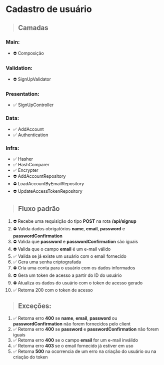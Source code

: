 # **Cadastro de usuário**

> ## Camadas
### Main:
- ⛔ Composição

### Validation:
- ⛔ SignUpValidator

### Presentation:
- ✅ SignUpController

### Data:
- ✅ AddAccount
- ✅ Authentication

### Infra:
- ✅ Hasher
- ✅ HashComparer
- ✅ Encrypter
- ⛔ AddAccountRepository
- ⛔ LoadAccountByEmailRepository
- ⛔ UpdateAccessTokenRepository

> ## Fluxo padrão
1. ⛔ Recebe uma requisição do tipo **POST** na rota **/api/signup**
1. ⛔ Valida dados obrigatórios **name**, **email**, **password** e **passwordConfirmation**
1. ⛔ Valida que **password** e **passwordConfirmation** são iguais
1. ⛔ Valida que o campo **email** é um e-mail válido
1. ✅ Valida se já existe um usuário com o email fornecido
1. ✅ Gera uma senha criptografada
1. ⛔ Cria uma conta para o usuário com os dados informados
1. ⛔ Gera um token de acesso a partir do ID do usuário
1. ⛔ Atualiza os dados do usuário com o token de acesso gerado
1. ✅ Retorna 200 com o token de acesso

> ## Exceções:
1. ✅ Retorna erro **400** se **name**, **email**, **password** ou **passwordConfirmation** não forem fornecidos pelo client
1. ✅ Retorna erro **400** se **password** e **passwordConfirmation** não forem iguais
1. ✅ Retorna erro **400** se o campo **email** for um e-mail inválido
1. ✅ Retorna erro **403** se o email fornecido já estiver em uso
1. ✅ Retorna **500** na ocorrencia de um erro na criação do usuário ou na criação do token